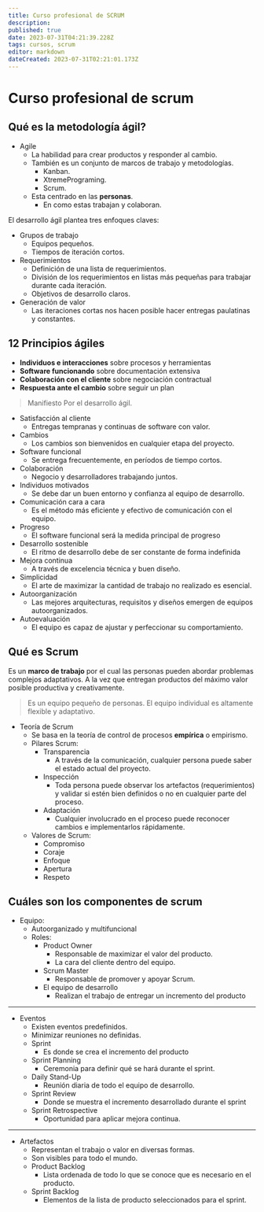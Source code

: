 ```yaml
---
title: Curso profesional de SCRUM
description: 
published: true
date: 2023-07-31T04:21:39.228Z
tags: cursos, scrum
editor: markdown
dateCreated: 2023-07-31T02:21:01.173Z
---
```


# Curso profesional de scrum

## Qué es la metodología ágil?
- Agile
  - La habilidad para crear productos y responder al cambio.
  - También es un conjunto de marcos de trabajo y metodologías.
    - Kanban.
    - XtremePrograming.
    - Scrum.
  - Esta centrado en las **personas**.
    - En como estas trabajan y colaboran.

El desarrollo ágil plantea tres enfoques claves:
  - Grupos de trabajo 
    - Equipos pequeños.
    - Tiempos de iteración cortos.
  - Requerimientos
    - Definición de una lista de requerimientos.
    - División de los requerimientos en listas más pequeñas para trabajar durante cada iteración.
    - Objetivos de desarrollo claros.
  - Generación de valor
    - Las iteraciones cortas nos hacen posible hacer entregas paulatinas y constantes.

## 12 Principios ágiles

- **Individuos e interacciones** sobre procesos y herramientas
- **Software funcionando** sobre documentación extensiva
- **Colaboración con el cliente** sobre negociación contractual
- **Respuesta ante el cambio** sobre seguir un plan

> Manifiesto Por el desarrollo ágil.

- Satisfacción al cliente
  - Entregas tempranas y continuas de software con valor.
- Cambios
  - Los cambios son bienvenidos en cualquier etapa del proyecto.
- Software funcional
  - Se entrega frecuentemente, en períodos de tiempo cortos.
- Colaboración
  - Negocio y desarrolladores trabajando juntos.
- Individuos motivados
  - Se debe dar un buen entorno y confianza al equipo de desarrollo.
- Comunicación cara a cara
  - Es el método más eficiente y efectivo de comunicación con el equipo.
- Progreso
  - El software funcional será la medida principal de progreso
- Desarrollo sostenible
  - El ritmo de desarrollo debe de ser constante de forma indefinida
- Mejora continua
  - A través de excelencia técnica y buen diseño.
- Simplicidad
  - El arte de maximizar la cantidad de trabajo no realizado es esencial.
- Autoorganización
  - Las mejores arquitecturas, requisitos y diseños emergen de equipos autoorganizados.
- Autoevaluación
  - El equipo es capaz de ajustar y perfeccionar su comportamiento.

## Qué es Scrum
Es un **marco de trabajo** por el cual las personas pueden abordar problemas complejos adaptativos.
A la vez que entregan productos del máximo valor posible productiva y creativamente.

> Es un equipo pequeño de personas. El equipo individual es altamente flexible y adaptativo.

- Teoría de Scrum
  - Se basa en la teoría de control de procesos **empírica** o empirismo.
  - Pilares Scrum:
    - Transparencia
      - A través de la comunicación, cualquier persona puede saber el estado actual del proyecto.
    - Inspección
      - Toda persona puede observar los artefactos (requerimientos) y validar si estén bien definidos o no en cualquier parte del proceso.
    - Adaptación
      - Cualquier involucrado en el proceso puede reconocer cambios e implementarlos rápidamente.
  - Valores de Scrum:
    - Compromiso
    - Coraje
    - Enfoque
    - Apertura
    - Respeto

## Cuáles son los componentes de scrum
- Equipo:
  - Autoorganizado y multifuncional
  - Roles:
    - Product Owner
      - Responsable de maximizar el valor del producto.
      - La cara del cliente dentro del equipo.
    - Scrum Master
      - Responsable de promover y apoyar Scrum.
    - El equipo de desarrollo
      - Realizan el trabajo de entregar un incremento del producto

----

- Eventos
  - Existen eventos predefinidos.
  - Minimizar reuniones no definidas.
  - Sprint
    - Es donde se crea el incremento del producto
  - Sprint Planning
    - Ceremonia para definir qué se hará durante el sprint.
  - Daily Stand-Up
    - Reunión diaria de todo el equipo de desarrollo.
  - Sprint Review
    - Donde se muestra el incremento desarrollado durante el sprint
  - Sprint Retrospective
    - Oportunidad para aplicar mejora continua.

----

- Artefactos
  - Representan el trabajo o valor en diversas formas.
  - Son visibles para todo el mundo.
  - Product Backlog
    - Lista ordenada de todo lo que se conoce que es necesario en el producto.
  - Sprint Backlog
    - Elementos de la lista de producto seleccionados para el sprint.